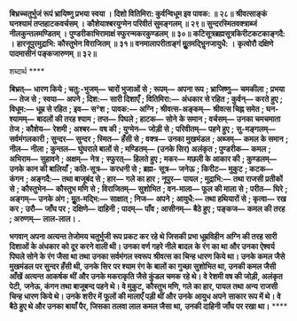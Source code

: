 **बिभ्रच्चतुर्भुजं रूपं भ्रायिष्णु प्रभया स्वया ।** **दिशो वितिमिरा: कुर्वन्विधूम इव पावक: ॥ २८॥** **श्रीवत्साङ्कं घनश्यामं तप्तहाटकवर्चसम् ।** **कौशेयाश्बरयुग्मेन परिवीतं सुमङ्गलम् ॥ २९॥** **सुन्दरस्मितवक्त्राब्जं नीलकुन्तलमण्डितम् ।** **पुण्डरीकाभिरामाक्षं स्फुरन्मकरकुण्डलम् ॥ ३०॥** **कटिसूत्रब्रह्मसूत्रकिरीटकटकाङ्गदै: ।** **हारनूपुरमुद्राभि: कौस्तुभेन विराजितम् ॥ ३१॥** **वनमालापरीताङ्गं मूॢतमद्भिॢनजायुधै: ।** **कृत्वोरौ दक्षिणे पादमासीनं पङ्कजारुणम् ॥ ३२॥** 

शब्दार्थ **** 

**बिभ्रत्—** **धारण किये** **; चतु:-भुजम्—** **चारों भुजाओं से** **; रूपम्—** **अपना रूप** **; भ्राजिष्णु—** **चमकीला** **; प्रभया—** **तेज से** **; स्वया—** **अपने** **; दिश:—** **सारी दिशाएँ** **; वितिमिरा:—** **अंधकार से रहित** **; कुर्वन्—** **करते हुए** **; विधूम:—** **धूम्र से रहित** **; इव—** **स²श** **;** **पावक:—** **अग्नि** **; श्रीवत्स-अङ्कम्—** **श्रीवत्स चिह्न समेत** **; घन-श्यामम्—** **बादलों की तरह श्याम** **; तप्त—** **पिघले** **; हाटक—** **सोने** **के समान** **; वर्चसम्—** **उनका चमचमाता तेज** **; कौशेय—** **रेशमी** **; अश्बर—** **वष की** **; युग्मेन—** **जोड़ी से** **; परिवीतम्—** **पहने हुए** **;** **सु-मङ्गलम्—** **सर्वमंगलकारी** **; सुन्दर—** **सुन्दर** **; स्मित—** **हँसी से** **; वक्त्र—** **उनका मुखमंडल** **; अब्जम्—** **कमल के समान** **; नील—** **नीला** **; कुन्तल—** **घुंघराले बालों से** **; मण्डितम्—** **(उनके सिर) अलंकृत** **; पुण्डरीक—** **कमल** **; अभिराम—** **सुहावने** **; अक्षम्—** **नेत्र** **;** **स्फुरत्—** **हिलते हुए** **; मकर—** **मछली के आकार की** **; कुण्डलम्—** **उनके कान की बालियाँ** **; कति-सूत्र—** **करधनी से** **; ब्रह्म-** **सूत्र—** **जनेऊ** **; किरीट—** **मुकुट** **; कटक—** **कंगन** **; अङ्गदै:—** **तथा बाजूबंद से** **; हार—** **गले का हार** **; नूपुर—** **पायल** **; मुद्राभि:—** **तथा राजसी प्रतीकों से** **; कौस्तुभेन—** **कौस्तुभ मणि से** **; विराजितम्—** **सुशोभित** **; वन-माला—** **फूल की माला से** **; परीत—** **घिरे** **;** **अङ्गम्—** **उनके अंग** **; मूॢत-मद्भि:—** **साक्षात्** **; निज—** **अपने** **; आयुधै:—** **तथा हथियारों से** **; कृत्वा—** **रख कर** **; उरौ—** **जाँघ पर** **;** **दक्षिणे—** **दाहिनी** **; पादम्—** **पाँव** **; आसीनम्—** **बैठे हुए** **; पङ्कज—** **कमल की तरह** **; अरुणम्—** **लाल-लाल।** **.** 

**भगवान् अपना अत्यन्त तेजोमय चतुर्भुजी रूप प्रकट कर रहे थे जिसकी प्रभा धूम्रविहीन** **अग्नि की तरह सारी दिशाओं के अंधकार को दूर करने वाली थी। उनका वर्ण गहरे नीले बादल** **के रंग का था और उनका ऐश्वर्य पिघले सोने के रंग जैसा था तथा उनका सर्वमंगल स्वरूप** **श्रीवत्स का चिन्ह धारण किये था। उनके कमल जैसे मुखमंडल पर सुन्दर हँसी थी, उनके सिर** **पर श्याम रंग के बालों का गुच्छा सुशोभित था, उनकी कमल जैसी आँखें अत्यन्त आकर्षक थीं** **और उनके मकराकृति जैसे कुंडल चमक रहे थे। वे रेशमी वष की जोड़ी, अलंकृत पेटी,** **जनेऊ, कंगन तथा बाजूबन्द पहने थे। वे मुकुट, कौस्तुभ मणि, गले का हार, पायल तथा अन्य** **राजसी चिन्ह धारण किये थे। उनके शरीर में फूलों की मालाएँ पड़ी थीं और उनके आयुध अपने** **साकार रूप में थे। वे बैठे हुए थे और उनका बायाँ पैर, जिसका तलवा लाल कमल जैसा था,** **उनकी दाहिनी जाँघ पर रखा था।** **** 
